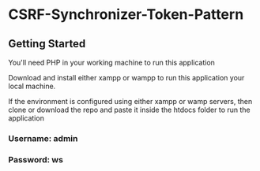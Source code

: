 # CSRF-Synchronizer-Token-Pattern

## Getting Started

You'll need PHP in your working machine to run this application

Download and install either xampp or wampp to run this application your local machine.

If the environment is configured using either xampp or wamp servers, then clone or download the repo and paste it inside the htdocs folder to run the application

### Username: admin
### Password: ws
